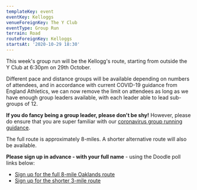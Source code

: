 ```yaml
---
templateKey: event
eventKey: Kelloggs
venueForeignKey: The Y Club
eventType: Group Run
terrain: Road
routeForeignKey: Kelloggs
startsAt: '2020-10-29 18:30'
---
```

This week's group run will be the Kellogg's route,
starting from outside the Y Club at 6:30pm on 29th October.

Different pace and distance groups will be available depending on 
numbers of attendees, and in accordance with current COVID-19 
guidance from England Athletics, we can now remove the limit 
on attendees as long as we have enough group leaders available, 
with each leader able to lead sub-groups of 12.

**If you do fancy being a group leader, please don't be shy!** However, please do ensure that
you are super familiar with our [coronavirus group running guidance](/about/coronavirus-group-running-guidance).

The full route is approximately 8-miles. A shorter alternative route will also be available.

**Please sign up in advance - with your full name** - using the 
Doodle poll links below:

* [Sign up for the full 8-mile Oaklands route](https://doodle.com/poll/nwk8i458i2hwqhew)
* [Sign up for the shorter 3-mile route](https://doodle.com/poll/6xtg9bhf3w298f8c)
